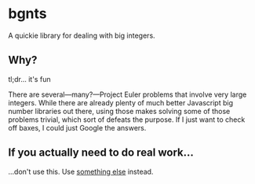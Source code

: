 # bgnts
A quickie library for dealing with big integers.

## Why?
tl;dr... it's fun

There are several—many?—Project Euler problems that involve very large integers. While there are already plenty of much better Javascript big number libraries out there, using those makes solving some of those problems trivial, which sort of defeats the purpose. If I just want to check off baxes, I could just Google the answers.

## If you actually need to do real work...
...don't use this. Use [something else][1] instead.


[1]: https://www.google.com/search?q=javascript%20large%20integers
